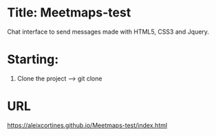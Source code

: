 # Title: Meetmaps-test
Chat interface to send messages made with HTML5, CSS3 and Jquery.

# Starting:
1. Clone the project --> git clone 

# URL
https://aleixcortines.github.io/Meetmaps-test/index.html
